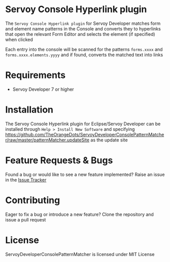 # Servoy Console Hyperlink plugin
The `Servoy Console Hyperlink plugin` for Servoy Developer matches form and element name patterns in the Console and converts they to hyperlinks that open the relevant Form Editor and selects the element (if specified) when clicked  

Each entry into the console will be scanned for the patterns `forms.xxxx` and `forms.xxxx.elements.yyyy` and if found, converts the matched text into links

# Requirements
- Servoy Developer 7 or higher

# Installation
The Servoy Console Hyperlink plugin for Eclipse/Servoy Developer can be installed through `Help > Install New Software` and specifying https://github.com/TheOrangeDots/ServoyDeveloperConsolePatternMatcher/raw/master/patternMatcher.updateSite as the update site

# Feature Requests & Bugs
Found a bug or would like to see a new feature implemented? Raise an issue in the [Issue Tracker](https://github.com/TheOrangeDots/ServoyDeveloperConsolePatternMatcher/issues)

# Contributing
Eager to fix a bug or introduce a new feature? Clone the repository and issue a pull request

# License
ServoyDeveloperConsolePatternMatcher is licensed under MIT License
